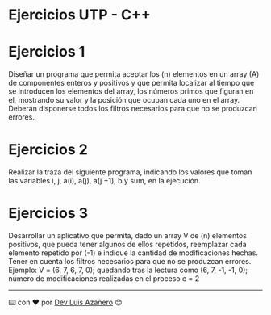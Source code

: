 # Ejercicios UTP - C++

# Ejercicios 1

Diseñar un programa que permita aceptar los (n) elementos en un array (A)
de componentes enteros y positivos y que permita localizar al tiempo que
se introducen los elementos del array, los números primos que figuran en
el, mostrando su valor y la posición que ocupan cada uno en el array.
Deberán disponerse todos los filtros necesarios para que no se produzcan
errores.

# Ejercicios 2

Realizar la traza del siguiente programa, indicando los valores que toman
las variables i, j, a(i), a(j), a(j +1), b y sum, en la ejecución.

# Ejercicios 3

Desarrollar un aplicativo que permita, dado un array V de (n) elementos
positivos, que pueda tener algunos de ellos repetidos, reemplazar cada
elemento repetido por (-1) e indique la cantidad de modificaciones hechas.
Tener en cuenta los filtros necesarios para que no se produzcan errores.
Ejemplo:
V = (6, 7, 6, 7, 0); quedando tras la lectura como (6, 7, -1, -1, 0); número de
modificaciones realizadas en el proceso c = 2

---
⌨️ con ❤️ por [Dev Luis Azañero](https://github.com/Luis-Azanero-Developer) 😊

